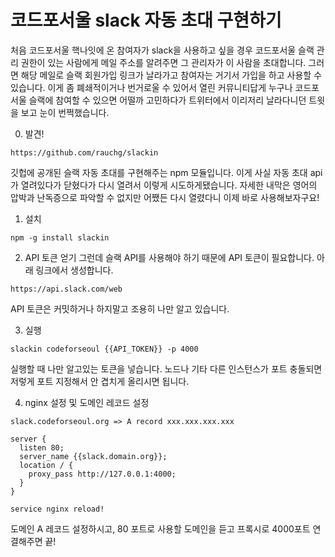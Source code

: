 # 코드포서울 slack 자동 초대 구현하기

처음 코드포서울 핵나잇에 온 참여자가 slack을 사용하고 싶을 경우 코드포서울 슬랙 관리 권한이 있는 사람에게 메일 주소를 알려주면 그 관리자가 이 사람을 초대합니다. 그러면 해당 메일로 슬랙 회원가입 링크가 날라가고 참여자는 거기서 가입을 하고 사용할 수 있습니다. 이게 좀 폐쇄적이거나 번거로울 수 있어서 열린 커뮤니티답게 누구나 코드포서울 슬랙에 참여할 수 있으면 어떨까 고민하다가 트위터에서 이리저리 날라다니던 트윗을 보고 눈이 번쩍했습니다.

0. 발견!
```
https://github.com/rauchg/slackin
```
깃헙에 공개된 슬랙 자동 초대를 구현해주는 npm 모듈입니다. 이게 사실 자동 초대 api가 열려있다가 닫혔다가 다시 열려서 이렇게 시도하게됐습니다. 자세한 내막은 영어의 압박과 난독증으로 파악할 수 없지만 어쨌든 다시 열렸다니 이제 바로 사용해보자구요!

1. 설치
```
npm -g install slackin
```

2. API 토큰 얻기
그런데 슬랙 API를 사용해야 하기 때문에 API 토큰이 필요합니다. 아래 링크에서 생성합니다.
```
https://api.slack.com/web
```
API 토큰은 커밋하거나 하지말고 조용히 나만 알고 있습니다.

3. 실행
```
slackin codeforseoul {{API_TOKEN}} -p 4000
```
실행할 때 나만 알고있는 토큰을 넣습니다. 노드나 기타 다른 인스턴스가 포트 충돌되면 저렇게 포트 지정해서 안 겹치게 올리시면 됩니다.

4. nginx 설정 및 도메인 레코드 설정
```
slack.codeforseoul.org => A record xxx.xxx.xxx.xxx

server {
  listen 80;
  server_name {{slack.domain.org}};
  location / {
    proxy_pass http://127.0.0.1:4000;
  }
}

service nginx reload!
```
도메인 A 레코드 설정하시고, 80 포트로 사용할 도메인을 듣고 프록시로 4000포트 연결해주면  끝!
